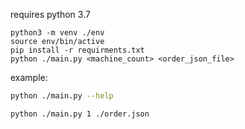 requires python 3.7
```
python3 -m venv ./env
source env/bin/active
pip install -r requirments.txt
python ./main.py <machine_count> <order_json_file>
```

example:
```bash
python ./main.py --help

python ./main.py 1 ./order.json
```
